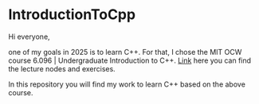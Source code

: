 # IntroductionToCpp

Hi everyone,

one of my goals in 2025 is to learn C++. For that, I chose the MIT OCW course 6.096 | Undergraduate Introduction to C++. [Link](https://ocw.mit.edu/courses/6-096-introduction-to-c-january-iap-2011/) here you can find the lecture nodes and exercises.

In this repository you will find my work to learn C++ based on the above course.
